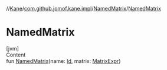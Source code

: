//[Kane](../../index.md)/[com.github.jomof.kane.impl](../index.md)/[NamedMatrix](index.md)/[NamedMatrix](-named-matrix.md)



# NamedMatrix  
[jvm]  
Content  
fun [NamedMatrix](-named-matrix.md)(name: [Id](../index.md#%5Bcom.github.jomof.kane.impl%2FId%2F%2F%2FPointingToDeclaration%2F%5D%2FClasslikes%2F-1913698542), matrix: [MatrixExpr](../../com.github.jomof.kane/-matrix-expr/index.md))  



